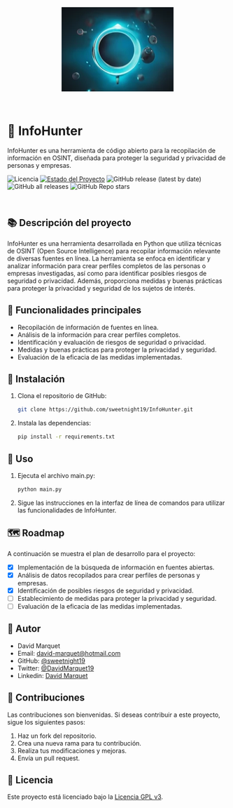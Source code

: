 <div align="center">
   <img src="images/logo1.png" alt="Logo de InfoHunter">
</div>

&nbsp;

# 🔎 InfoHunter

InfoHunter es una herramienta de código abierto para la recopilación de información en OSINT, diseñada para proteger la seguridad y privacidad de personas y empresas.

![Licencia](https://img.shields.io/github/license/sweetnight19/InfoHunter)
[![Estado del Proyecto](https://img.shields.io/badge/Estado-En%20Desarrollo-yellow.svg)](https://github.com/sweetnight19/InfoHunter)
![GitHub release (latest by date)](https://img.shields.io/github/v/release/sweetnight19/infohunter)
![GitHub all releases](https://img.shields.io/github/downloads/Sweetnight19/InfoHunter/total)
![GitHub Repo stars](https://img.shields.io/github/stars/sweetnight19/infohunter?style=plastic)

&nbsp;

## 📚 Descripción del proyecto

InfoHunter es una herramienta desarrollada en Python que utiliza técnicas de OSINT (Open Source Intelligence) para recopilar información relevante de diversas fuentes en línea. La herramienta se enfoca en identificar y analizar información para crear perfiles completos de las personas o empresas investigadas, así como para identificar posibles riesgos de seguridad o privacidad. Además, proporciona medidas y buenas prácticas para proteger la privacidad y seguridad de los sujetos de interés.

## 🚀 Funcionalidades principales

- Recopilación de información de fuentes en línea.
- Análisis de la información para crear perfiles completos.
- Identificación y evaluación de riesgos de seguridad o privacidad.
- Medidas y buenas prácticas para proteger la privacidad y seguridad.
- Evaluación de la eficacia de las medidas implementadas.

## 🔧 Instalación

1. Clona el repositorio de GitHub:

   ```bash
   git clone https://github.com/sweetnight19/InfoHunter.git

   ```

2. Instala las dependencias:

   ```bash
   pip install -r requirements.txt
   ```

## 📖 Uso

1. Ejecuta el archivo main.py:

   ```bash
   python main.py

   ```

2. Sigue las instrucciones en la interfaz de línea de comandos para utilizar las funcionalidades de InfoHunter.

## 🗺️ Roadmap

A continuación se muestra el plan de desarrollo para el proyecto:

- [x] Implementación de la búsqueda de información en fuentes abiertas.
- [x] Análisis de datos recopilados para crear perfiles de personas y empresas.
- [x] Identificación de posibles riesgos de seguridad y privacidad.
- [ ] Establecimiento de medidas para proteger la privacidad y seguridad.
- [ ] Evaluación de la eficacia de las medidas implementadas.

## 👤 Autor

- David Marquet
- Email: david-marquet@hotmail.com
- GitHub: [@sweetnight19](https://github.com/sweetnight19)
- Twitter: [@DavidMarquet19](https://twitter.com/DavidMarquet19)
- Linkedin: [David Marquet](https://www.linkedin.com/in/davidmarquetvall/)

## 🤝 Contribuciones

Las contribuciones son bienvenidas. Si deseas contribuir a este proyecto, sigue los siguientes pasos:

1. Haz un fork del repositorio.
2. Crea una nueva rama para tu contribución.
3. Realiza tus modificaciones y mejoras.
4. Envía un pull request.

## 📜 Licencia

Este proyecto está licenciado bajo la [Licencia GPL v3](https://www.gnu.org/licenses/gpl-3.0.en.html).
